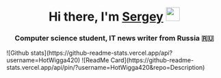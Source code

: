 <h1 align="center">Hi there, I'm <a href="#" target="_blank">Sergey</a> 
<img src="https://github.com/blackcater/blackcater/raw/main/images/Hi.gif" height="32"/></h1>
<h3 align="center">Computer science student, IT news writer from Russia 🇷🇺</h3>
![Github stats](https://github-readme-stats.vercel.app/api?username=HotWigga420)
![ReadMe Card](https://github-readme-stats.vercel.app/api/pin/?username=HotWigga420&repo=Description)
